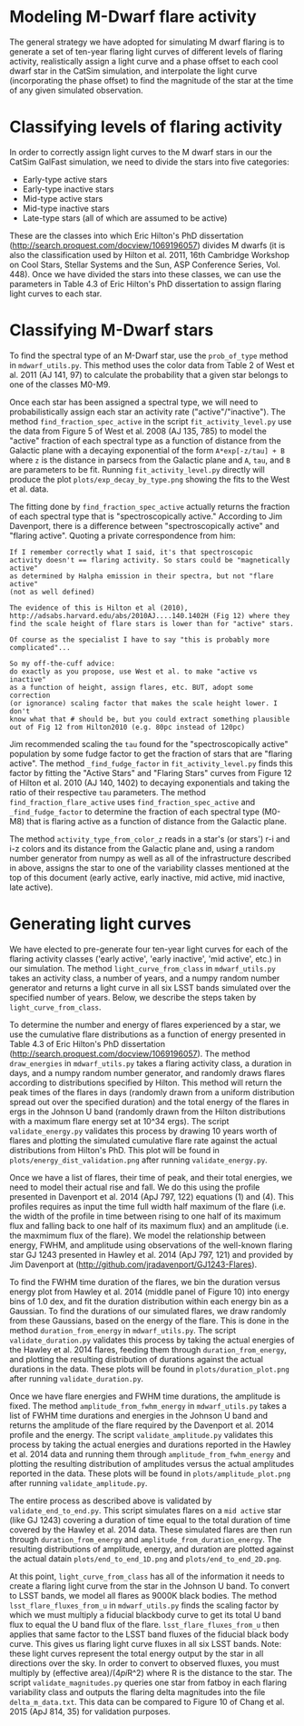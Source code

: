 # Modeling M-Dwarf flare activity

The general strategy we have adopted for simulating M dwarf flaring is to
generate a set of ten-year flaring light curves of different levels of
flaring activity, realistically assign a light curve and a phase offset
to each cool dwarf star in the CatSim simulation, and interpolate the
light curve (incorporating the phase offset) to find the magnitude of
the star at the time of any given simulated observation.

# Classifying levels of flaring activity

In order to correctly assign light curves to the M dwarf stars in our the CatSim
GalFast simulation, we need to divide the stars into five categories:

- Early-type active stars
- Early-type inactive stars
- Mid-type active stars
- Mid-type inactive stars
- Late-type stars (all of which are assumed to be active)

These are the classes into which Eric Hilton's PhD dissertation
(http://search.proquest.com/docview/1069196057) divides
M dwarfs (it is also the classification used by Hilton et al. 2011, 16th
Cambridge Workshop on Cool Stars, Stellar Systems and the Sun, ASP
Conference Series, Vol. 448).  Once we have divided the stars into these
classes, we can use the parameters in Table 4.3 of Eric Hilton's PhD
dissertation to assign flaring light curves to each star.

# Classifying M-Dwarf stars

To find the spectral type of an M-Dwarf star, use the `prob_of_type`
method in `mdwarf_utils.py`.  This method uses the color data from
Table 2 of West et al. 2011 (AJ 141, 97) to calculate the probability
that a given star belongs to one of the classes M0-M9.

Once each star has been assigned a spectral type, we will need to
probabilistically assign each star an activity rate ("active"/"inactive").
The method `find_fraction_spec_active` in the script
`fit_activity_level.py` use the data from
Figure 5 of West et al. 2008 (AJ 135, 785) to model the "active"
fraction of each spectral type as a function of distance from the
Galactic plane with a decaying exponential of the form `A*exp[-z/tau] + B`
where `z` is the distance in parsecs from the Galactic plane and `A`, `tau`,
and `B` are parameters to be fit.  Running `fit_activity_level.py` directly
will produce the plot `plots/exp_decay_by_type.png` showing the
fits to the West et al. data.

The fitting done by `find_fraction_spec_active` actually returns the fraction
of each spectral type that is "spectroscopically active."
According to Jim Davenport,
there is a difference between "spectroscopically active" and "flaring active".
Quoting a private correspondence from him:

    If I remember correctly what I said, it's that spectroscopic
    activity doesn't == flaring activity. So stars could be "magnetically active"
    as determined by Halpha emission in their spectra, but not "flare active"
    (not as well defined)

    The evidence of this is Hilton et al (2010),
    http://adsabs.harvard.edu/abs/2010AJ....140.1402H (Fig 12) where they
    find the scale height of flare stars is lower than for "active" stars.

    Of course as the specialist I have to say "this is probably more
    complicated"...

    So my off-the-cuff advice:
    do exactly as you propose, use West et al. to make "active vs inactive"
    as a function of height, assign flares, etc. BUT, adopt some correction
    (or ignorance) scaling factor that makes the scale height lower. I don't
    know what that # should be, but you could extract something plausible
    out of Fig 12 from Hilton2010 (e.g. 80pc instead of 120pc)

Jim recommended scaling the `tau` found for the
"spectroscopically active" population by some fudge factor to get the fraction
of stars that are "flaring active".  The method `_find_fudge_factor` in
`fit_activity_level.py` finds this factor by
fitting the "Active Stars" and "Flaring Stars" curves from Figure 12 of Hilton
et al. 2010 (AJ 140, 1402) to decaying exponentials and taking the ratio of
their respective `tau` parameters.
The method `find_fraction_flare_active` uses `find_fraction_spec_active` and
`_find_fudge_factor` to determine the fraction of each spectral type (M0-M8)
that is flaring active as a function of distance from the Galactic plane.

The method `activity_type_from_color_z` reads in a star's (or stars') r-i and i-z
colors and its distance from the Galactic plane and, using a random number
generator from numpy as well as all of the infrastructure described in above,
assigns the star to one of the variability classes mentioned at the top of this
document (early active, early inactive, mid active, mid inactive, late active).

# Generating light curves

We have elected to pre-generate four ten-year light curves for each of the
flaring activity classes ('early active', 'early inactive', 'mid active', etc.)
in our simulation.  The method `light_curve_from_class` in `mdwarf_utils.py`
takes an activity class, a number of years, and a numpy random number
generator and returns a light curve in all six LSST bands simulated over
the specified number of years.  Below, we describe the steps taken by
`light_curve_from_class`.

To determine the number and energy of flares experienced by a star, we use the
cumulative flare distributions as a function of energy presented in Table 4.3 of
Eric Hilton's PhD dissertation (http://search.proquest.com/docview/1069196057).
The method `draw_energies` in `mdwarf_utils.py` takes a flaring activity class,
a duration in days, and a numpy random number generator, and randomly draws
flares according to distributions specified by Hilton.  This method will return
the peak times of the flares in days (randomly drawn from a uniform distribution
spread out over the specified duration) and the total energy of the flares in
ergs in the Johnson U band (randomly drawn from the Hilton distributions with a
maximum flare energy set at 10^34 ergs).  The script `validate_energy.py`
validates this process by drawing 10 years worth of flares and plotting the
simulated cumulative flare rate against the actual distributions from Hilton's
PhD.  This plot will be found in `plots/energy_dist_validation.png` after
running `validate_energy.py`.

Once we have a list of flares, their time of peak, and their total energies, we
need to model their actual rise and fall.  We do this using the profile
presented in Davenport et al. 2014 (ApJ 797, 122) equations (1) and (4).  This
profiles requires as input the time full width half maximum of the flare (i.e.
the width of the profile in time between rising to one half of its maximum flux
and falling back to one half of its maximum flux) and an amplitude (i.e. the
maxmimum flux of the flare).  We model the relationship between energy, FWHM,
and amplitude using observations of the well-known flaring star GJ 1243
presented in Hawley et al. 2014 (ApJ 797, 121) and provided by Jim Davenport at
(http://github.com/jradavenport/GJ1243-Flares).

To find the FWHM time duration of the flares, we bin the duration versus energy
plot from Hawley et al. 2014 (middle panel of Figure 10) into energy bins of 1.0
dex, and fit the duration distribution within each energy bin as a Gaussian.  To
find the durations of our simulated flares, we draw randomly from these
Gaussians, based on the energy of the flare.  This is done in the method
`duration_from_energy` in `mdwarf_utils.py`.  The script `validate_duration.py`
validates this process by taking the actual energies of the Hawley et al. 2014
flares, feeding them through `duration_from_energy`, and plotting the resulting
distribution of durations against the actual durations in the data.  These plots
will be found in `plots/duration_plot.png` after running `validate_duration.py`.

Once we have flare energies and FWHM time durations, the amplitude is fixed. The
method `amplitude_from_fwhm_energy` in `mdwarf_utils.py` takes a list of FWHM
time durations and energies in the Johnson U band and returns the amplitude of
the flare required by the Davenport et al. 2014 profile and the energy.  The
script `validate_amplitude.py` validates this process by taking the actual
energies and durations reported in the Hawley et al. 2014 data and running them
through `amplitude_from_fwhm_energy` and plotting the resulting distribution of
amplitudes versus the actual amplitudes reported in the data.  These plots will
be found in `plots/amplitude_plot.png` after running `validate_amplitude.py`.

The entire process as described above is validated by `validate_end_to_end.py`.
This script simulates flares on a `mid active` star (like GJ 1243) covering a
duration of time equal to the total duration of time covered by the Hawley et
al. 2014 data.  These simulated flares are then run through
`duration_from_energy` and `amplitude_from_duration_energy`.  The resulting
distributions of amplitude, energy, and duration are plotted against the actual
datain `plots/end_to_end_1D.png` and `plots/end_to_end_2D.png`.

At this point, `light_curve_from_class` has all of the information it needs to
create a flaring light curve from the star in the Johnson U band.  To convert to
LSST bands, we model all flares as 9000K black bodies.  The method
`lsst_flare_fluxes_from_u` in `mdwarf_utils.py` finds the scaling factor
by which we must multiply a fiducial blackbody curve to get its total U band
flux to equal the U band flux of the flare.  `lsst_flare_fluxes_from_u` then
applies that same factor to the LSST band fluxes of the fiducial black body
curve.  This gives us flaring light curve fluxes in all six LSST bands.  Note:
these light curves represent the total energy output by the star in all
directions over the sky.  In order to convert to observed fluxes, you must
multiply by (effective area)/(4*pi*R^2) where R is the distance to the star.
The script `validate_magnitudes.py` queries one star from fatboy in each flaring
variability class and outputs the flaring delta magnitudes into the file
`delta_m_data.txt`.  This data can be compared to Figure 10 of Chang et al. 2015
(ApJ 814, 35) for validation purposes.
